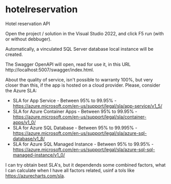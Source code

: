 # hotelreservation
Hotel reservation API

Open the project / solution in the Visual Studio 2022, and click F5 run (with or without debbuger).

Automatically, a vinculated SQL Server database local instance will be created.

The Swagger OpenAPI will open, read for use it, in this URL http://localhost:5007/swagger/index.html.

About the quality of service, isn't possible to warranty 100%, but very closer than this, if the app is hosted on a cloud provider.
Please, consider the Azure SLA:

- SLA for App Service - Between 95% to 99.95% - https://azure.microsoft.com/en-us/support/legal/sla/app-service/v1_5/
- SLA for Azure Container Apps - Between 95% to 99.95% - https://azure.microsoft.com/en-us/support/legal/sla/container-apps/v1_0/
- SLA for Azure SQL Database - Between 95% to 99.995% - https://azure.microsoft.com/en-us/support/legal/sla/azure-sql-database/v1_8/
- SLA for Azure SQL Managed Instance - Between 95% to 99.95% - https://azure.microsoft.com/en-us/support/legal/sla/azure-sql-sql-managed-instance/v1_0/

I can try obtain best SLA's, but it dependends some combined factors, what I can calculate when I have all factors related, usinf a tols like https://azurecharts.com/sla.
